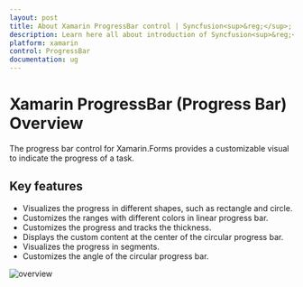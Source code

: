 ```yaml
---
layout: post
title: About Xamarin ProgressBar control | Syncfusion<sup>&reg;</sup>;
description: Learn here all about introduction of Syncfusion<sup>&reg;</sup>; Xamarin ProgressBar (Progress Bar) control, its elements and more.
platform: xamarin
control: ProgressBar
documentation: ug
---
```


# Xamarin ProgressBar (Progress Bar) Overview

The progress bar control for Xamarin.Forms provides a customizable visual to indicate the progress of a task.

## Key features

* Visualizes the progress in different shapes, such as rectangle and circle.
* Customizes the ranges with different colors in linear progress bar.
* Customizes the progress and tracks the thickness.
* Displays the custom content at the center of the circular progress bar.
* Visualizes the progress in segments.
* Customizes the angle of the circular progress bar.

![overview](overview_images/overview.png)
